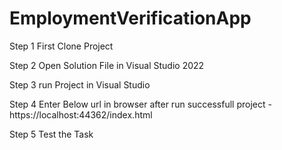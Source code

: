# EmploymentVerificationApp

Step 1 First Clone Project

Step 2 Open Solution File in Visual Studio 2022

Step 3 run Project in Visual Studio

Step 4 Enter Below url in browser after run successfull project
      - https://localhost:44362/index.html


Step 5 Test the Task
